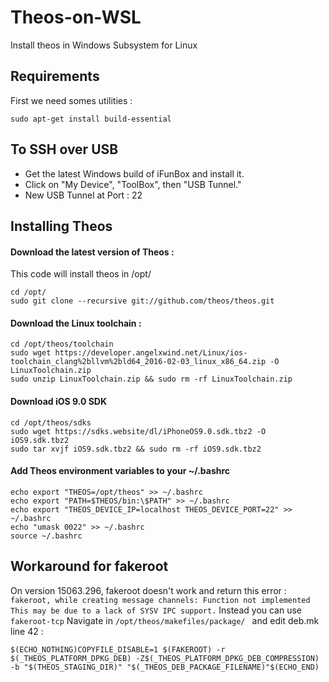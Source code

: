 # Theos-on-WSL
Install theos in Windows Subsystem for Linux

## Requirements
First we need somes utilities :
```
sudo apt-get install build-essential
```
## To SSH over USB
* Get the latest Windows build of iFunBox and install it.
* Click on "My Device", "ToolBox", then "USB Tunnel."
* New USB Tunnel at Port : 22

## Installing Theos
#### Download the latest version of Theos :
This code will install theos in /opt/
```
cd /opt/
sudo git clone --recursive git://github.com/theos/theos.git
```

#### Download the Linux toolchain :
```
cd /opt/theos/toolchain
sudo wget https://developer.angelxwind.net/Linux/ios-toolchain_clang%2bllvm%2bld64_2016-02-03_linux_x86_64.zip -O LinuxToolchain.zip
sudo unzip LinuxToolchain.zip && sudo rm -rf LinuxToolchain.zip
```

#### Download iOS 9.0 SDK
```
cd /opt/theos/sdks
sudo wget https://sdks.website/dl/iPhoneOS9.0.sdk.tbz2 -O iOS9.sdk.tbz2
sudo tar xvjf iOS9.sdk.tbz2 && sudo rm -rf iOS9.sdk.tbz2
```

#### Add Theos environment variables to your  ~/.bashrc
```
echo export "THEOS=/opt/theos" >> ~/.bashrc
echo export "PATH=$THEOS/bin:\$PATH" >> ~/.bashrc
echo export "THEOS_DEVICE_IP=localhost THEOS_DEVICE_PORT=22" >> ~/.bashrc
echo "umask 0022" >> ~/.bashrc
source ~/.bashrc
```
## Workaround for fakeroot
On version 15063.296, fakeroot doesn't work and return this error :
``` fakeroot, while creating message channels: Function not implemented This may be due to a lack of SYSV IPC support. ```
Instead you can use  ```fakeroot-tcp```
Navigate in  ```/opt/theos/makefiles/package/ ``` and edit deb.mk line 42 :
```
$(ECHO_NOTHING)COPYFILE_DISABLE=1 $(FAKEROOT) -r $(_THEOS_PLATFORM_DPKG_DEB) -Z$(_THEOS_PLATFORM_DPKG_DEB_COMPRESSION) -b "$(THEOS_STAGING_DIR)" "$(_THEOS_DEB_PACKAGE_FILENAME)"$(ECHO_END)
```
